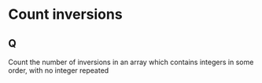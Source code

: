 # Count inversions

## Q
Count the number of inversions in an array which contains integers in some order, with no integer repeated
